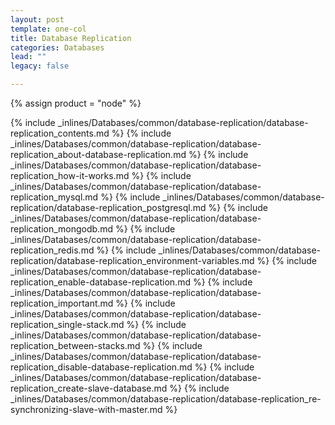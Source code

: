 ```yaml
---
layout: post
template: one-col
title: Database Replication
categories: Databases
lead: ""
legacy: false

---
```

{% assign product = "node" %}

{% include _inlines/Databases/common/database-replication/database-replication_contents.md %}
{% include _inlines/Databases/common/database-replication/database-replication_about-database-replication.md %}
{% include _inlines/Databases/common/database-replication/database-replication_how-it-works.md %}
{% include _inlines/Databases/common/database-replication/database-replication_mysql.md %}
{% include _inlines/Databases/common/database-replication/database-replication_postgresql.md %}
{% include _inlines/Databases/common/database-replication/database-replication_mongodb.md %}
{% include _inlines/Databases/common/database-replication/database-replication_redis.md %}
{% include _inlines/Databases/common/database-replication/database-replication_environment-variables.md %}
{% include _inlines/Databases/common/database-replication/database-replication_enable-database-replication.md %}
{% include _inlines/Databases/common/database-replication/database-replication_important.md %}
{% include _inlines/Databases/common/database-replication/database-replication_single-stack.md %}
{% include _inlines/Databases/common/database-replication/database-replication_between-stacks.md %}
{% include _inlines/Databases/common/database-replication/database-replication_disable-database-replication.md %}
{% include _inlines/Databases/common/database-replication/database-replication_create-slave-database.md %}
{% include _inlines/Databases/common/database-replication/database-replication_re-synchronizing-slave-with-master.md %}



